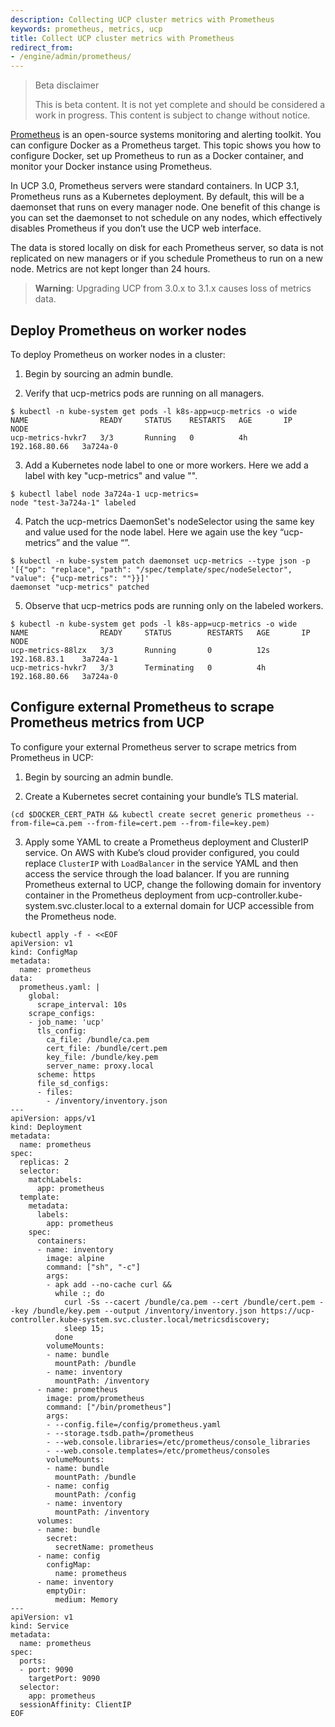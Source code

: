 ```yaml
---
description: Collecting UCP cluster metrics with Prometheus
keywords: prometheus, metrics, ucp
title: Collect UCP cluster metrics with Prometheus
redirect_from:
- /engine/admin/prometheus/
---
```


> Beta disclaimer
>
> This is beta content. It is not yet complete and should be considered a work in progress. This content is subject to change without notice.

[Prometheus](https://prometheus.io/) is an open-source systems monitoring and
alerting toolkit. You can configure Docker as a Prometheus target. This topic
shows you how to configure Docker, set up Prometheus to run as a Docker
container, and monitor your Docker instance using Prometheus.

In UCP 3.0, Prometheus servers were standard containers. In UCP 3.1, Prometheus runs as a Kubernetes deployment. By default, this will be a daemonset that runs on every manager node. One benefit of this change is you can set the daemonset to not schedule on any nodes, which effectively disables Prometheus if you don’t use the UCP web interface.

The data is stored locally on disk for each Prometheus server, so data is not replicated on new managers or if you schedule Prometheus to run on a new node. Metrics are not kept longer than 24 hours.

> **Warning**: Upgrading UCP from 3.0.x to 3.1.x causes loss of metrics data.

## Deploy Prometheus on worker nodes

To deploy Prometheus on worker nodes in a cluster:

1. Begin by sourcing an admin bundle.

2. Verify that ucp-metrics pods are running on all managers.

```
$ kubectl -n kube-system get pods -l k8s-app=ucp-metrics -o wide
NAME                READY     STATUS    RESTARTS   AGE       IP              NODE
ucp-metrics-hvkr7   3/3       Running   0          4h        192.168.80.66   3a724a-0
```

3. Add a Kubernetes node label to one or more workers.  Here we add a label with key "ucp-metrics" and value "".

```
$ kubectl label node 3a724a-1 ucp-metrics=
node "test-3a724a-1" labeled
```

4. Patch the ucp-metrics DaemonSet's nodeSelector using the same key and value used for the node label. Here we again use the key “ucp-metrics” and the value “”.

```
$ kubectl -n kube-system patch daemonset ucp-metrics --type json -p '[{"op": "replace", "path": "/spec/template/spec/nodeSelector", "value": {"ucp-metrics": ""}}]'
daemonset "ucp-metrics" patched
```

5. Observe that ucp-metrics pods are running only on the labeled workers.

```
$ kubectl -n kube-system get pods -l k8s-app=ucp-metrics -o wide
NAME                READY     STATUS        RESTARTS   AGE       IP              NODE
ucp-metrics-88lzx   3/3       Running       0          12s       192.168.83.1    3a724a-1
ucp-metrics-hvkr7   3/3       Terminating   0          4h        192.168.80.66   3a724a-0
```

## Configure external Prometheus to scrape Prometheus metrics from UCP

To configure your external Prometheus server to scrape metrics from Prometheus in UCP:

1. Begin by sourcing an admin bundle.

2. Create a Kubernetes secret containing your bundle’s TLS material.

```
(cd $DOCKER_CERT_PATH && kubectl create secret generic prometheus --from-file=ca.pem --from-file=cert.pem --from-file=key.pem)
```

3. Apply some YAML to create a Prometheus deployment and ClusterIP service. On AWS with Kube’s cloud provider configured, you could replace `ClusterIP` with `LoadBalancer` in the service YAML and then access the service through the load balancer. If you are running Prometheus external to UCP, change the following domain for inventory container in the Prometheus deployment from ucp-controller.kube-system.svc.cluster.local to a external domain for UCP accessible from the Prometheus node.

```
kubectl apply -f - <<EOF
apiVersion: v1
kind: ConfigMap
metadata:
  name: prometheus
data:
  prometheus.yaml: |
    global:
      scrape_interval: 10s
    scrape_configs:
    - job_name: 'ucp'
      tls_config:
        ca_file: /bundle/ca.pem
        cert_file: /bundle/cert.pem
        key_file: /bundle/key.pem
        server_name: proxy.local
      scheme: https
      file_sd_configs:
      - files:
        - /inventory/inventory.json
---
apiVersion: apps/v1
kind: Deployment
metadata:
  name: prometheus
spec:
  replicas: 2
  selector:
    matchLabels:
      app: prometheus
  template:
    metadata:
      labels:
        app: prometheus
    spec:
      containers:
      - name: inventory
        image: alpine
        command: ["sh", "-c"]
        args:
        - apk add --no-cache curl &&
          while :; do
            curl -Ss --cacert /bundle/ca.pem --cert /bundle/cert.pem --key /bundle/key.pem --output /inventory/inventory.json https://ucp-controller.kube-system.svc.cluster.local/metricsdiscovery;
            sleep 15;
          done
        volumeMounts:
        - name: bundle
          mountPath: /bundle
        - name: inventory
          mountPath: /inventory
      - name: prometheus
        image: prom/prometheus
        command: ["/bin/prometheus"]
        args:
        - --config.file=/config/prometheus.yaml
        - --storage.tsdb.path=/prometheus
        - --web.console.libraries=/etc/prometheus/console_libraries
        - --web.console.templates=/etc/prometheus/consoles
        volumeMounts:
        - name: bundle
          mountPath: /bundle
        - name: config
          mountPath: /config
        - name: inventory
          mountPath: /inventory
      volumes:
      - name: bundle
        secret:
          secretName: prometheus
      - name: config
        configMap:
          name: prometheus
      - name: inventory
        emptyDir:
          medium: Memory
---
apiVersion: v1
kind: Service
metadata:
  name: prometheus
spec:
  ports:
  - port: 9090
    targetPort: 9090
  selector:
    app: prometheus
  sessionAffinity: ClientIP
EOF
```
